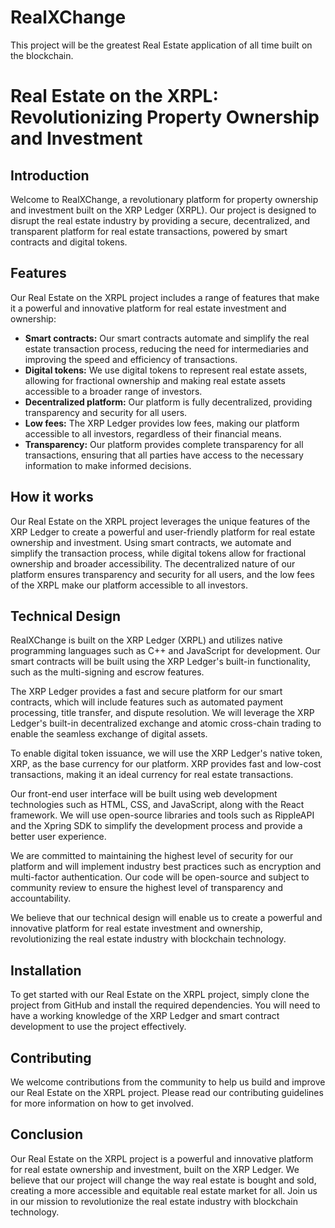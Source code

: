 # RealXChange
This project will be the greatest Real Estate application of all time built on the blockchain. 

# Real Estate on the XRPL: Revolutionizing Property Ownership and Investment

## Introduction

Welcome to RealXChange, a revolutionary platform for property ownership and investment built on the XRP Ledger (XRPL). Our project is designed to disrupt the real estate industry by providing a secure, decentralized, and transparent platform for real estate transactions, powered by smart contracts and digital tokens.

## Features

Our Real Estate on the XRPL project includes a range of features that make it a powerful and innovative platform for real estate investment and ownership:

- **Smart contracts:** Our smart contracts automate and simplify the real estate transaction process, reducing the need for intermediaries and improving the speed and efficiency of transactions.
- **Digital tokens:** We use digital tokens to represent real estate assets, allowing for fractional ownership and making real estate assets accessible to a broader range of investors.
- **Decentralized platform:** Our platform is fully decentralized, providing transparency and security for all users.
- **Low fees:** The XRP Ledger provides low fees, making our platform accessible to all investors, regardless of their financial means.
- **Transparency:** Our platform provides complete transparency for all transactions, ensuring that all parties have access to the necessary information to make informed decisions.

## How it works

Our Real Estate on the XRPL project leverages the unique features of the XRP Ledger to create a powerful and user-friendly platform for real estate ownership and investment. Using smart contracts, we automate and simplify the transaction process, while digital tokens allow for fractional ownership and broader accessibility. The decentralized nature of our platform ensures transparency and security for all users, and the low fees of the XRPL make our platform accessible to all investors.

## Technical Design

RealXChange is built on the XRP Ledger (XRPL) and utilizes native programming languages such as C++ and JavaScript for development. Our smart contracts will be built using the XRP Ledger's built-in functionality, such as the multi-signing and escrow features.

The XRP Ledger provides a fast and secure platform for our smart contracts, which will include features such as automated payment processing, title transfer, and dispute resolution. We will leverage the XRP Ledger's built-in decentralized exchange and atomic cross-chain trading to enable the seamless exchange of digital assets.

To enable digital token issuance, we will use the XRP Ledger's native token, XRP, as the base currency for our platform. XRP provides fast and low-cost transactions, making it an ideal currency for real estate transactions.

Our front-end user interface will be built using web development technologies such as HTML, CSS, and JavaScript, along with the React framework. We will use open-source libraries and tools such as RippleAPI and the Xpring SDK to simplify the development process and provide a better user experience.

We are committed to maintaining the highest level of security for our platform and will implement industry best practices such as encryption and multi-factor authentication. Our code will be open-source and subject to community review to ensure the highest level of transparency and accountability.

We believe that our technical design will enable us to create a powerful and innovative platform for real estate investment and ownership, revolutionizing the real estate industry with blockchain technology.


## Installation

To get started with our Real Estate on the XRPL project, simply clone the project from GitHub and install the required dependencies. You will need to have a working knowledge of the XRP Ledger and smart contract development to use the project effectively.

## Contributing

We welcome contributions from the community to help us build and improve our Real Estate on the XRPL project. Please read our contributing guidelines for more information on how to get involved.

## Conclusion

Our Real Estate on the XRPL project is a powerful and innovative platform for real estate ownership and investment, built on the XRP Ledger. We believe that our project will change the way real estate is bought and sold, creating a more accessible and equitable real estate market for all. Join us in our mission to revolutionize the real estate industry with blockchain technology.
